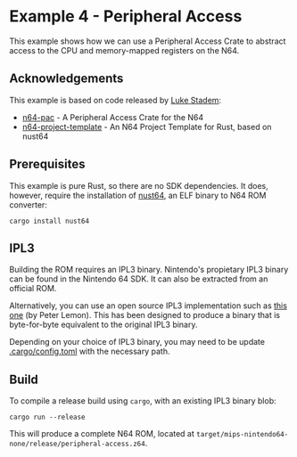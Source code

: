 # Example 4 - Peripheral Access

This example shows how we can use a Peripheral Access Crate to abstract access to the CPU and memory-mapped registers on the N64.

## Acknowledgements

This example is based on code released by [Luke Stadem](https://github.com/bigbass1997):

* [n64-pac](https://github.com/bigbass1997/n64-pac) - A Peripheral Access Crate for the N64
* [n64-project-template](https://github.com/rust-n64/n64-project-template) - An N64 Project Template for Rust, based on nust64

## Prerequisites

This example is pure Rust, so there are no SDK dependencies. It does, however, require the installation of [nust64](https://github.com/rust-n64/nust64), an ELF binary to N64 ROM converter:

```
cargo install nust64
```

## IPL3

Building the ROM requires an IPL3 binary. Nintendo's propietary IPL3 binary can be found in the Nintendo 64 SDK. It can also be extracted from an official ROM.

Alternatively, you can use an open source IPL3 implementation such as [this one](https://github.com/PeterLemon/N64/tree/master/BOOTCODE) (by Peter Lemon). This has been designed to produce a binary that is byte-for-byte equivalent to the original IPL3 binary.

Depending on your choice of IPL3 binary, you may need to be update [.cargo/config.toml](.cargo/config.toml) with the necessary path.

## Build

To compile a release build using `cargo`, with an existing IPL3 binary blob:

```
cargo run --release
```

This will produce a complete N64 ROM, located at `target/mips-nintendo64-none/release/peripheral-access.z64`.
